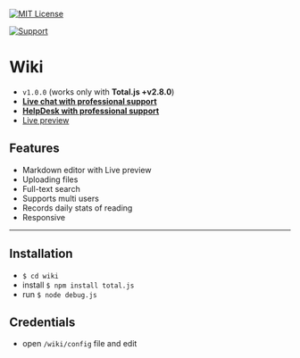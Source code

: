 [![MIT License][license-image]][license-url]

[![Support](https://www.totaljs.com/img/button-support.png?v=2)](https://www.totaljs.com/support/)

# Wiki

- `v1.0.0` (works only with __Total.js +v2.8.0__)
- [__Live chat with professional support__](https://messenger.totaljs.com)
- [__HelpDesk with professional support__](https://helpdesk.totaljs.com)
- [Live preview](https://wiki.totaljs.com)

## Features

- Markdown editor with Live preview
- Uploading files
- Full-text search
- Supports multi users
- Records daily stats of reading
- Responsive

---

## Installation

- `$ cd wiki`
- install `$ npm install total.js`
- run `$ node debug.js`

## Credentials

- open `/wiki/config` file and edit

[license-image]: https://img.shields.io/badge/license-MIT-blue.svg?style=flat
[license-url]: license.txt